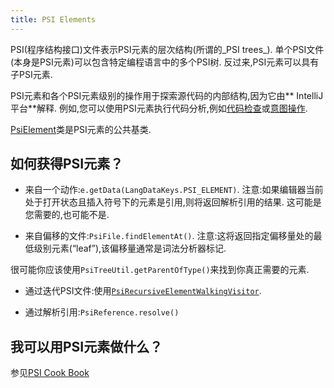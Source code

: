 ```yaml
---
title: PSI Elements
---
```


PSI(程序结构接口)文件表示PSI元素的层次结构(所谓的_PSI trees_).
单个PSI文件(本身是PSI元素)可以包含特定编程语言中的多个PSI树.
反过来,PSI元素可以具有子PSI元素.


PSI元素和各个PSI元素级别的操作用于探索源代码的内部结构,因为它由** IntelliJ平台**解释.
例如,您可以使用PSI元素执行代码分析,例如[代码检查](https://www.jetbrains.com/help/idea/code-inspection.html)或[意图操作](http://www.jetbrains.com/idea/help/intention-actions.html).


[PsiElement](upsource:///platform/core-api/src/com/intellij/psi/PsiElement.java)类是PSI元素的公共基类.


## 如何获得PSI元素？


* 来自一个动作:`e.getData(LangDataKeys.PSI_ELEMENT)`.
注意:如果编辑器当前处于打开状态且插入符号下的元素是引用,则将返回解析引用的结果.
这可能是您需要的,也可能不是.

* 来自偏移的文件:`PsiFile.findElementAt()`.
注意:这将返回指定偏移量处的最低级别元素(“leaf”),该偏移量通常是词法分析器标记.

很可能你应该使用`PsiTreeUtil.getParentOfType()`来找到你真正需要的元素.

* 通过迭代PSI文件:使用[`PsiRecursiveElementWalkingVisitor`](upsource:///platform/core-api/src/com/intellij/psi/PsiRecursiveElementWalkingVisitor.java).

* 通过解析引用:`PsiReference.resolve()`


## 我可以用PSI元素做什么？


参见[PSI Cook Book](/basics/psi_cookbook.md)


